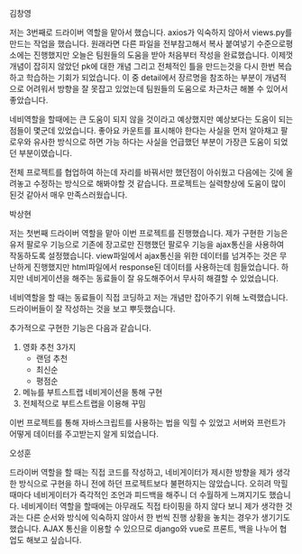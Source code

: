김창영  

저는 3번째로 드라이버 역할을 맡아서 했습니다.
axios가 익숙하지 않아서 views.py를 만드는 작업을 했습니다.
원래라면 다른 파일을 전부참고해서 복사 붙여넣기 수준으로평소에는 진행했지만
오늘은 팀원들의 도움을 받아 처음부터 작성을 완료했습니다.
이제껏 개념이 잡히지 않았던 pk에 대한 개념 그리고 전체적인 틀을 만드는것을 다시 한번 복습하고 학습하는 기회가 되었습니다.
이 중 detail에서 장르명을 참조하는 부분이 개념적으로 어려워서 방향을 잘 못잡고 있었는데 팀원들의 도움으로 차근차근 해볼 수 있어서 좋았습니다. 

네비역할을 할때에는 큰 도움이 되지 않을 것이라고 예상했지만
예상보다는 도움이 되는 점들이 몇군데 있었습니다.
좋아요 카운트를 표시해야 한다는 사실을 먼저 알아채고 팔로우와 유사한 방식으로 하면 가능 하다는 사실을 언급했던 부분이 가장큰 도움이 되었던 부분이였습니다. 

전체 프로젝트를 협업하여 하는데 자리를 바꿔서만 했던점이 아쉬웠고 다음에는 깃에 올려놓고 수정하는 방식으로 해봐야할 것 같습니다.
프로젝트는 실력향상에 도움이 많이 된것 같아서 매우 만족스러웠습니다.

박상현  

저는 첫번째 드라이버 역할을 맡아 이번 프로젝트를 진행했습니다. 제가 구현한 기능은 유저 팔로우 기능으로 기존에 장고로만 진행했던 팔로우 기능을 ajax통신을 사용하여 작동하도록 설정했습니다. view파일에서 ajax통신을 위한 데이터를 넘겨주는 것은 무난하게 진행했지만 html파일에서 response된 데이터를 사용하는데 힘들었습니다. 하지만 네비게이션을 해주는 동료들이 잘 유도해주어서 무사히 해결할 수 있었습니다.  

네비역할을 할 때는 동료들이 직접 코딩하고 저는 개념만 잡아주기 위해 노력했습니다. 드라이버들이 잘 작성하는 것을 보고 뿌듯했습니다.

추가적으로 구현한 기능은 다음과 같습니다.
1. 영화 추천 3가지
    - 랜덤 추천
    - 최신순
    - 평점순
2. 메뉴를 부트스트랩 네비게이션을 통해 구현
3. 전체적으로 부트스트랩을 이용해 꾸밈

이번 프로젝트를 통해 자바스크립트를 사용하는 법을 익힐 수 있었고 서버와 프런트가 어떻게 데이터를 주고받는지 알게 되었습니다.

오성훈

드라이버 역할을 할 때는 직접 코드를 작성하고, 네비게이터가 제시한 방향을 제가 생각한 방식으로
구현을 하니 전에 하던 프로젝트보다 불편하지는 않았습니다. 오히려 막힐때마다 네비게이터가
즉각적인 조언과 피드백을 해주니 더 수월하게 느껴지기도 했습니다.
네비게이터 역할을 할때에는 아무래도 직접 타이핑을 하지 않다 보니 제가 생각한 것과는 다른 순서와 방식에
익숙하지 않아서 한 번씩 진행 상황을 놓치는 경우가 생기기도 했습니다.
AJAX 통신을 이용할 수 있으므로 django와 vue로 프론트, 백을 나누어 협업도 해보고 싶습니다.

